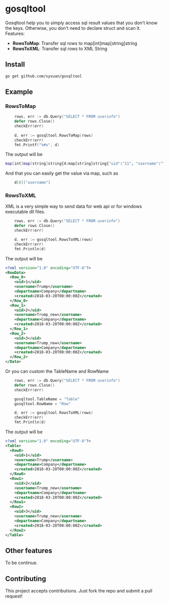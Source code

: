 # gosqltool
Gosqltool help you to simply access sql result values that you don't know the keys. Otherwise, you don't need to declare struct and scan it.  
Features:  
* **RowsToMap**: Transfer sql rows to map[int]map[string]string
* **RowsToXML**: Transfer sql rows to XML String

## Install
```bash
go get github.com/syxuan/gosqltool
```

## Example
### RowsToMap
```go
    rows, err := db.Query("SELECT * FROM userinfo")
    defer rows.Close()
    checkErr(err)
    
    d, err := gosqltool.RowsToMap(rows)
    checkErr(err)
    fmt.Printf("%#v", d)
```
The output will be
```bash
map[int]map[string]string{4:map[string]string{"uid":"11", "username":"Trump_new", "departname":"Company", "created":"2018-03-20T00:00:00Z"}, 6:map[string]string{"uid":"13", "username":"Trump_new", "departname":"Company", "created":"2018-03-20T00:00:00Z"}}
```
And that you can easily get the value via map, such as
```go
    d[0]["username"]
```
### RowsToXML
XML is a very simple way to send data for web api or for windows executable dll files.
```go
    rows, err := db.Query("SELECT * FROM userinfo")
    defer rows.Close()
    checkErr(err)

    d, err := gosqltool.RowsToXML(rows)
    checkErr(err)
    fmt.Println(d)
```
The output will be
```xml
<?xml version="1.0" encoding="UTF-8"?>
<RowData>
  <Row_0>
    <uid>1</uid>
    <username>Trump</username>
    <departname>Company</departname>
    <created>2018-03-20T00:00:00Z</created>
  </Row_0>
  <Row_1>
    <uid>2</uid>
    <username>Trump_new</username>
    <departname>Company</departname>
    <created>2018-03-20T00:00:00Z</created>
  </Row_1>
  <Row_2>
    <uid>3</uid>
    <username>Trump_new</username>
    <departname>Company</departname>
    <created>2018-03-20T00:00:00Z</created>
  </Row_2>
</Data>
```

Or you can custom the TableName and RowName
```go
    rows, err := db.Query("SELECT * FROM userinfo")
    defer rows.Close()
    checkErr(err)

    gosqltool.TableName = "Table"
    gosqltool.RowName = "Row"

    d, err := gosqltool.RowsToXML(rows)
    checkErr(err)
    fmt.Println(d)
```
The output will be
```xml
<?xml version="1.0" encoding="UTF-8"?>
<Table>
  <Row0>
    <uid>1</uid>
    <username>Trump</username>
    <departname>Company</departname>
    <created>2018-03-20T00:00:00Z</created>
  </Row0>
  <Row1>
    <uid>2</uid>
    <username>Trump_new</username>
    <departname>Company</departname>
    <created>2018-03-20T00:00:00Z</created>
  </Row1>
  <Row2>
    <uid>3</uid>
    <username>Trump_new</username>
    <departname>Company</departname>
    <created>2018-03-20T00:00:00Z</created>
  </Row2>
</Table>
```
## Other features
To be continue.
## Contributing
This project accepts contributions. Just fork the repo and submit a pull request!